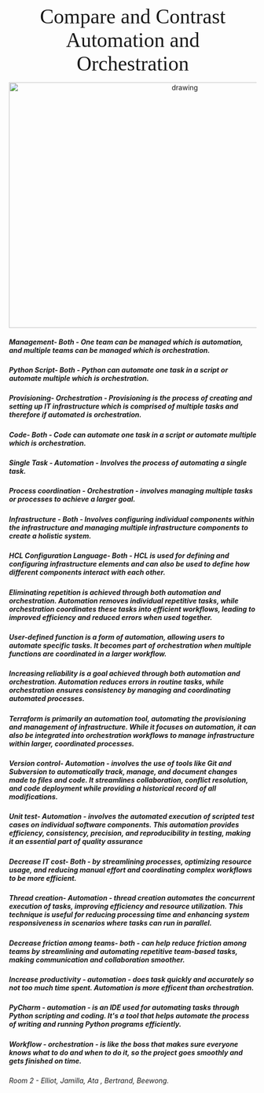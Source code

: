 <p style="text-align: center;"><span style="font-family: Times New Roman; font-size: 3em;">Compare and Contrast Automation and Orchestration </span>
<p align="center"> <img src="https://research.aimultiple.com/wp-content/uploads/2022/06/orchestration-vs-automation.png" alt="drawing" width="700" height="500"/> </p>

 

##### Management- Both - One team can be managed which is automation, and multiple teams can be managed which is orchestration.

##### Python Script-	Both - Python can automate one task in a script or automate multiple which is orchestration.

##### Provisioning-	Orchestration - Provisioning is the process of creating and setting up IT infrastructure which is comprised of multiple tasks and therefore if automated is orchestration.

##### Code-	Both - Code can automate one task in a script or automate multiple which is orchestration.

##### Single Task - Automation  -  Involves the process of automating a single task.		

##### Process coordination - Orchestration - involves managing multiple tasks or processes to achieve a larger goal.			

##### Infrastructure - Both - Involves configuring individual components within the infrastructure and managing multiple infrastructure components to create a holistic system.

##### HCL Configuration Language- Both - HCL is used for defining and configuring infrastructure elements and can also be used to define how different components interact with each other.

##### Eliminating repetition is achieved through both automation and orchestration. Automation removes individual repetitive tasks, while orchestration coordinates these tasks into efficient workflows, leading to improved efficiency and reduced errors when used together.			

##### User-defined function is a form of automation, allowing users to automate specific tasks. It becomes part of orchestration when multiple functions are coordinated in a larger workflow. 

##### Increasing reliability is a goal achieved through both automation and orchestration. Automation reduces errors in routine tasks, while orchestration ensures consistency by managing and coordinating automated processes.

##### Terraform is primarily an automation tool, automating the provisioning and management of infrastructure. While it focuses on automation, it can also be integrated into orchestration workflows to manage infrastructure within larger, coordinated processes.	

##### Version control- Automation - involves the use of tools like Git and Subversion to automatically track, manage, and document changes made to files and code. It streamlines collaboration, conflict resolution,  and code deployment while  providing a historical record of all modifications.

##### Unit test-	Automation - involves the automated execution of scripted test cases on individual software components. This automation provides efficiency, consistency, precision, and reproducibility in testing, making it an essential part of quality assurance

##### Decrease IT cost- Both - by streamlining processes, optimizing resource usage, and reducing manual effort and coordinating complex workflows to be more efficient.	

##### Thread creation- Automation - thread creation automates the concurrent execution of tasks, improving efficiency and resource utilization. This technique is useful for reducing processing time and enhancing system responsiveness in scenarios where tasks can run in parallel.

##### Decrease friction among teams- both - can help reduce friction among teams by streamlining and automating repetitive team-based tasks, making communication and collaboration smoother.

##### Increase productivity - automation - does task quickly and accurately so not too much time spent. Automation is more efficent than orchestration.

##### PyCharm - automation - is an IDE used for automating tasks through Python scripting and coding. It's a tool that helps automate the process of writing and running Python programs efficiently.

##### Workflow - orchestration -  is like the boss that makes sure everyone knows what to do and when to do it, so the project goes smoothly and gets finished on time.


###### Room 2  - Elliot, Jamilla, Ata , Bertrand, Beewong.
